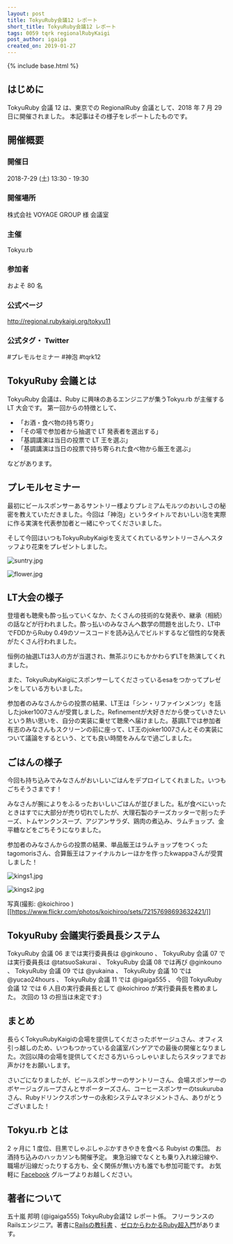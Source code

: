 ```yaml
---
layout: post
title: TokyuRuby会議12 レポート
short_title: TokyuRuby会議12 レポート
tags: 0059 tqrk regionalRubyKaigi
post_author: igaiga
created_on: 2019-01-27
---
```

{% include base.html %}

## はじめに

TokyuRuby 会議 12 は、東京での RegionalRuby 会議として、2018 年 7 月 29 日に開催されました。
本記事はその様子をレポートしたものです。

## 開催概要
### 開催日

2018-7-29 (土) 13:30 - 19:30

### 開催場所

株式会社 VOYAGE GROUP 様 会議室

### 主催

Tokyu.rb

### 参加者

およそ 80 名

### 公式ページ

http://regional.rubykaigi.org/tokyu11

### 公式タグ・ Twitter

\#プレモルセミナー
\#神泡
\#tqrk12

## TokyuRuby 会議とは

TokyuRuby 会議は、Ruby に興味のあるエンジニアが集うTokyu.rb が主催する LT 大会です。
第一回からの特徴として、

* 「お酒・食べ物の持ち寄り」
* 「その場で参加者から抽選で LT 発表者を選出する」
* 「基調講演は当日の投票で LT 王を選ぶ」
* 「基調講演は当日の投票で持ち寄られた食べ物から飯王を選ぶ」

などがあります。

## プレモルセミナー

最初にビールスポンサーあるサントリー様よりプレミアムモルツのおいしさの秘密を教えていただきました。今回は「神泡」というタイトルでおいしい泡を実際に作る実演を代表参加者と一緒にやってくださいました。

そして今回はいつもTokyuRubyKaigiを支えてくれているサントリーさんへスタッフより花束をプレゼントしました。

![suntry.jpg]({{base}}{{site.baseurl}}/images/tokyurubykaigi12/suntry.jpg)

![flower.jpg]({{base}}{{site.baseurl}}/images/tokyurubykaigi12/flower.jpg)

## LT大会の様子

登壇者も聴衆も酔っ払っていくなか、たくさんの技術的な発表や、継承（相続）の話などが行われました。酔っ払いのみなさんへ数学の問題を出したり、LT中でFDDからRuby 0.49のソースコードを読み込んでビルドするなど個性的な発表がたくさん行われました。

恒例の抽選LTは3人の方が当選され、無茶ぶりにもかかわらずLTを熱演してくれました。

また、TokyuRubyKaigiにスポンサーしてくださっているesaをつかってプレゼンをしている方もいました。

参加者のみなさんからの投票の結果、LT王は「シン・リファインメンツ」を話したjoker1007さんが受賞しました。Refinementが大好きだから使っていきたいという熱い思いを、自分の実装に乗せて聴衆へ届けました。基調LTでは参加者有志のみなさんもスクリーンの前に座って、LT王のjoker1007さんとその実装について議論をするという、とても良い時間をみんなで過ごしました。

## ごはんの様子

今回も持ち込みでみなさんがおいしいごはんをデプロイしてくれました。いつもごちそうさまです！

みなさんが腕によりをふるったおいしいごはんが並びました。私が食べにいったときはすでに大部分が売り切れでしたが、大理石製のチーズカッターで削ったチーズ、トムヤンクンスープ、アジアンサラダ、鶏肉の煮込み、ラムチョップ、金平糖などをごちそうになりました。

参加者のみなさんからの投票の結果、単品飯王はラムチョップをつくったtagomorisさん、合算飯王はファイナルカレーほかを作ったkwappaさんが受賞しました！

![kings1.jpg]({{base}}{{site.baseurl}}/images/tokyurubykaigi12/kings1.jpg)

![kings2.jpg]({{base}}{{site.baseurl}}/images/tokyurubykaigi12/kings2.jpg)

写真(撮影: @koichiroo ) [[https://www.flickr.com/photos/koichiroo/sets/72157698693632421/]]

## TokyuRuby 会議実行委員長システム

TokyuRuby 会議 06 までは実行委員長は @ginkouno 、
TokyuRuby 会議 07 では実行委員長は @tatsuoSakurai 、
TokyuRuby 会議 08 では再び @ginkouno 、
TokyuRuby 会議 09 では @yukaina 、
TokyuRuby 会議 10 では @yucao24hours 、
TokyuRuby 会議 11 では @igaiga555 、
今回 TokyuRuby 会議 12 では 6 人目の実行委員長として @koichiroo が実行委員長を務めました。
次回の 13 の担当は未定です:)

## まとめ

長らくTokyuRubyKaigiの会場を提供してくださったボヤージュさん、オフィス引っ越しのため、いつもつかっている会議室パンゲアでの最後の開催となりました。次回以降の会場を提供してくださる方いらっしゃいましたらスタッフまでお声かけをお願いします。

さいごになりましたが、ビールスポンサーのサントリーさん、会場スポンサーのボヤージュグループさんとサポーターズさん、コーヒースポンサーのtsukurubaさん、Rubyドリンクスポンサーの永和システムマネジメントさん、ありがとうございました！

## Tokyu.rb とは

2 ヶ月に 1 度位、目黒でしゃぶしゃぶかすきやきを食べる Rubyist の集団。
お酒持ち込みのハッカソンも開催予定。 東急沿線でなくとも乗り入れ線沿線や、職場が沿線だったりする方も、全く関係が無い方も誰でも参加可能です。
お気軽に [Facebook](https://www.facebook.com/groups/928069233888488/) グループよりお越しください。

## 著者について
五十嵐 邦明 (@igaiga555)
TokyuRuby会議12 レポート係。
フリーランスのRailsエンジニア。著書に[Railsの教科書](https://tatsu-zine.com/books/rails-textbook) 、[ゼロからわかるRuby超入門](https://www.amazon.co.jp/dp/4297101238)があります。
